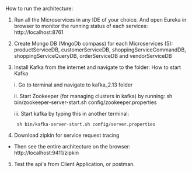 

How to run the architecture:


1. Run all the Microservices in any IDE of your choice. And open Eureka in browser to monitor the running status of each services: http://localhost:8761

2. Create Mongo DB (MngoDb compass) for each Microservices (5):
	productServiceDB, customerServiceDB, shoppingServiceCommandDB, shoppingServiceQueryDB, orderServiceDB and vendorServiceDB

3. Install Kafka from the internet and navigate to the folder:
	How to start Kafka

	i. Go to terminal and navigate to kafka_2.13 folder

	ii. Start Zookeeper (for managing clusters in kafka) by running:
		sh bin/zookeeper-server-start.sh config/zookeeper.properties

	iii. Start kafka by typing this in another terminal:

		sh bin/kafka-server-start.sh config/server.properties

4. Download zipkin for service request tracing

- Then see the entire architecture on the browser:  http://localhost:9411/zipkin 

5. Test the api's from Client Application, or postman.

	
